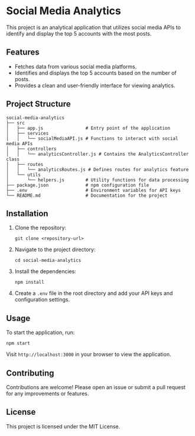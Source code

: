 # Social Media Analytics

This project is an analytical application that utilizes social media APIs to identify and display the top 5 accounts with the most posts. 

## Features

- Fetches data from various social media platforms.
- Identifies and displays the top 5 accounts based on the number of posts.
- Provides a clean and user-friendly interface for viewing analytics.

## Project Structure

```
social-media-analytics
├── src
│   ├── app.js                # Entry point of the application
│   ├── services
│   │   └── socialMediaAPI.js # Functions to interact with social media APIs
│   ├── controllers
│   │   └── analyticsController.js # Contains the AnalyticsController class
│   ├── routes
│   │   └── analyticsRoutes.js # Defines routes for analytics feature
│   └── utils
│       └── helpers.js        # Utility functions for data processing
├── package.json              # npm configuration file
├── .env                      # Environment variables for API keys
└── README.md                 # Documentation for the project
```

## Installation

1. Clone the repository:
   ```
   git clone <repository-url>
   ```

2. Navigate to the project directory:
   ```
   cd social-media-analytics
   ```

3. Install the dependencies:
   ```
   npm install
   ```

4. Create a `.env` file in the root directory and add your API keys and configuration settings.

## Usage

To start the application, run:
```
npm start
```

Visit `http://localhost:3000` in your browser to view the application.

## Contributing

Contributions are welcome! Please open an issue or submit a pull request for any improvements or features.

## License

This project is licensed under the MIT License.